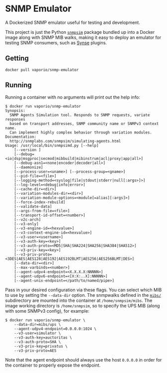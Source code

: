 # SNMP Emulator

A Dockerized SNMP emulator useful for testing and development.

This project is just the Python [`snmpsim`](https://github.com/etingof/snmpsim) package bundled up into a
Docker image along with SNMP MIB walks, making it easy to deploy an emulator for
testing SNMP consumers, such as [Synse](https://synse.readthedocs.io/en/latest/) plugins.

## Getting

```
docker pull vaporio/snmp-emulator
```

## Running

Running a container with no arguments will print out the help info:

```console
$ docker run vaporio/snmp-emulator
Synopsis:
  SNMP Agents Simulation tool. Responds to SNMP requests, variate responses
  based on transport addresses, SNMP community name or SNMPv3 context name.
  Can implement highly complex behavior through variation modules.
Documentation:
  http://snmplabs.com/snmpsim/simulating-agents.html
Usage: /usr/local/bin/snmpsimd.py [--help]
    [--version ]
    [--debug=<io|dsp|msgproc|secmod|mibbuild|mibinstrum|acl|proxy|app|all>]
    [--debug-asn1=<none|encoder|decoder|all>]
    [--daemonize]
    [--process-user=<uname>] [--process-group=<gname>]
    [--pid-file=<file>]
    [--logging-method=<syslog|file|stdout|stderr|null[:args>]>]
    [--log-level=<debug|info|error>]
    [--cache-dir=<dir>]
    [--variation-modules-dir=<dir>]
    [--variation-module-options=<module[=alias][:args]>]
    [--force-index-rebuild]
    [--validate-data]
    [--args-from-file=<file>]
    [--transport-id-offset=<number>]
    [--v2c-arch]
    [--v3-only]
    [--v3-engine-id=<hexvalue>]
    [--v3-context-engine-id=<hexvalue>]
    [--v3-user=<username>]
    [--v3-auth-key=<key>]
    [--v3-auth-proto=<MD5|SHA|SHA224|SHA256|SHA384|SHA512>]
    [--v3-priv-key=<key>]
    [--v3-priv-proto=<3DES|AES|AES128|AES192|AES192BLMT|AES256|AES256BLMT|DES>]
    [--data-dir=<dir>]
    [--max-varbinds=<number>]
    [--agent-udpv4-endpoint=<X.X.X.X:NNNNN>]
    [--agent-udpv6-endpoint=<[X:X:..X]:NNNNN>]
    [--agent-unix-endpoint=</path/to/named/pipe>]

```

Pass in your desired configuration via these flags. You can select which MIB to use
by setting the `--data-dir` option. The snmpwalks defined in the [`mibs/`](mibs/) subdirectory
are mounted into the container at `/home/snmpsim/mibs`. The image working directory is
`/home/snmpsim`, so to specify the UPS MIB (along with some SNMPv3 config), for example:

```
$ docker run vaporio/snmp-emulator \
    --data-dir=mibs/ups \
    --agent-udpv4-endpoint=0.0.0.0:1024 \
    --v3-user=simulator \
    --v3-auth-key=auctoritas \
    --v3-auth-proto=SHA \
    --v3-priv-key=privatus \
    --v3-priv-proto=AES
```

Note that the agent endpoint should always use the host `0.0.0.0` in order for the container
to properly expose the endpoint.
